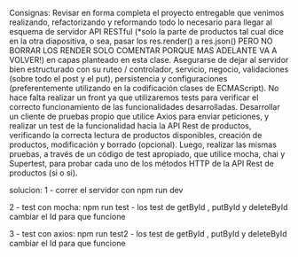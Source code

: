 Consignas:
Revisar en forma completa el proyecto entregable que venimos realizando, refactorizando y reformando todo lo necesario para llegar al esquema de servidor API RESTful (\*solo la parte de productos tal cual dice en la otra diapositiva, o sea, pasar los res.render() a res.json() PERO NO BORRAR LOS RENDER SOLO COMENTAR PORQUE MAS ADELANTE VA A VOLVER!) en capas planteado en esta clase.
Asegurarse de dejar al servidor bien estructurado con su ruteo / controlador, servicio, negocio, validaciones (sobre todo el post y el put), persistencia y configuraciones (preferentemente utilizando en la codificación clases de ECMAScript).
No hace falta realizar un front ya que utilizaremos tests para verificar el correcto funcionamiento de las funcionalidades desarrolladas.
Desarrollar un cliente de pruebas propio que utilice Axios para enviar peticiones, y realizar un test de la funcionalidad hacia la API Rest de productos, verificando la correcta lectura de productos disponibles, creación de productos, modificación y borrado (opcional).
Luego, realizar las mismas pruebas, a través de un código de test apropiado, que utilice mocha, chai y Supertest, para probar cada uno de los métodos HTTP de la API Rest de productos (si o si).

solucion:
1 - correr el servidor con npm run dev

2 - test con mocha: npm run test - los test de getById , putById y deleteById cambiar el Id para que funcione

3 - test con axios: npm run test2 - los test de getById , putById y deleteById cambiar el Id para que funcione
